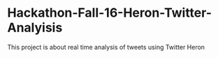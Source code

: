 # Hackathon-Fall-16-Heron-Twitter-Analyisis
This project is about real time analysis of tweets using Twitter Heron
